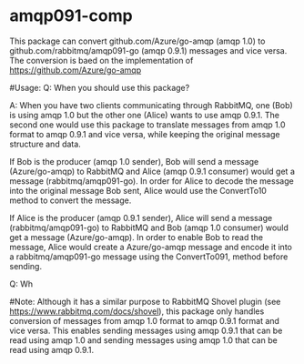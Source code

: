 # amqp091-comp

This package can convert github.com/Azure/go-amqp (amqp 1.0) to github.com/rabbitmq/amqp091-go (amqp 0.9.1) messages and vice versa.
The conversion is baed on the implementation of https://github.com/Azure/go-amqp

#Usage: 
Q: When you should use this package?

A: When you have two clients communicating through RabbitMQ, one (Bob) is using amqp 1.0 but the other one (Alice) wants to use amqp 0.9.1.
    The second one would use this package to translate messages from amqp 1.0 format to amqp 0.9.1 and vice versa, while keeping the original message structure and data.

If Bob is the producer (amqp 1.0 sender), Bob will send a message (Azure/go-amqp) to RabbitMQ and Alice (amqp 0.9.1 consumer) would get a message (rabbitmq/amqp091-go).
 In order for Alice to decode the message into the original message Bob sent, Alice would use the ConvertTo10 method to convert the message.
 
If Alice is the producer (amqp 0.9.1 sender), Alice will send a message (rabbitmq/amqp091-go) to RabbitMQ and Bob (amqp 1.0 consumer) would get a message (Azure/go-amqp).
 In order to enable Bob to read the message, Alice would create a Azure/go-amqp message and encode it into a rabbitmq/amqp091-go message using the ConvertTo091, method before sending.

Q: Wh

#Note:
Although it has a similar purpose to RabbitMQ Shovel plugin (see https://www.rabbitmq.com/docs/shovel),
 this package only handles conversion of messages from amqp 1.0 format to amqp 0.9.1 format and vice versa.
 This enables sending messages using amqp 0.9.1 that can be read using amqp 1.0 and sending messages using amqp 1.0 that can be read using amqp 0.9.1.